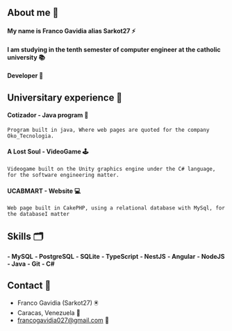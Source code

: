 ## About me 🔰

#### My name is Franco Gavidia alias Sarkot27 ⚡
####  I am studying  in the tenth semester of computer engineer at the catholic university 📚
#### Developer 🔑


## Universitary experience 📑
#### Cotizador - Java program 💸
``Program built in java, Where web pages are quoted for the company Oko_Tecnologia.``
#### A Lost Soul - VideoGame 🕹️
``Videogame built on the Unity graphics engine under the C# language, for the software engineering matter.``
#### UCABMART - Website 💻
``Web page built in CakePHP, using a relational database with MySql, for the databaseI matter``

## Skills 🗂️
**- MySQL**
**- PostgreSQL**
**- SQLite**
**- TypeScript**
**- NestJS**
**- Angular**
**- NodeJS**
**- Java**
**- Git**
**- C#**

## Contact 💼 

- Franco Gavidia (Sarkot27) 🖲️
- Caracas, Venezuela 📌
- francogavidia027@gmail.com 📧

